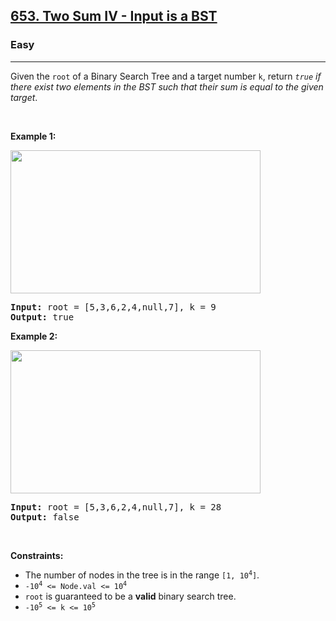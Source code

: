 <h2><a href="https://leetcode.com/problems/two-sum-iv-input-is-a-bst/">653. Two Sum IV - Input is a BST</a></h2><h3>Easy</h3><hr><div data-read-aloud-multi-block="true"><p>Given the <code>root</code> of a Binary Search Tree and a target number <code>k</code>, return <em><code>true</code> if there exist two elements in the BST such that their sum is equal to the given target</em>.</p>

<p>&nbsp;</p>
<p><strong>Example 1:</strong></p>
<img alt="" src="https://assets.leetcode.com/uploads/2020/09/21/sum_tree_1.jpg" style="width: 400px; height: 229px;">
<pre><strong>Input:</strong> root = [5,3,6,2,4,null,7], k = 9
<strong>Output:</strong> true
</pre>

<p><strong>Example 2:</strong></p>
<img alt="" src="https://assets.leetcode.com/uploads/2020/09/21/sum_tree_2.jpg" style="width: 400px; height: 229px;">
<pre><strong>Input:</strong> root = [5,3,6,2,4,null,7], k = 28
<strong>Output:</strong> false
</pre>

<p>&nbsp;</p>
<p><strong>Constraints:</strong></p>

<ul>
	<li>The number of nodes in the tree is in the range <code>[1, 10<sup style="">4</sup>]</code>.</li>
	<li><code>-10<sup style="">4</sup>&nbsp;&lt;= Node.val &lt;= 10<sup style="">4</sup></code></li>
	<li><code>root</code> is guaranteed to be a <strong>valid</strong> binary search tree.</li>
	<li><code>-10<sup style="">5</sup>&nbsp;&lt;= k &lt;= 10<sup style="">5</sup></code></li>
</ul>
</div>